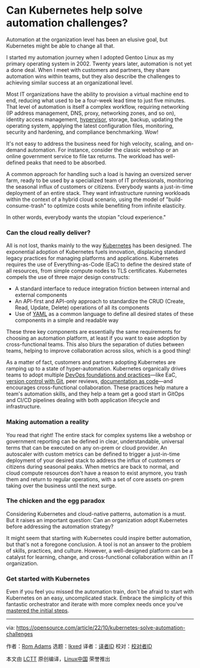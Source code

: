 [#]: subject: "Can Kubernetes help solve automation challenges?"
[#]: via: "https://opensource.com/article/22/10/kubernetes-solve-automation-challenges"
[#]: author: "Rom Adams https://opensource.com/users/romdalf"
[#]: collector: "lkxed"
[#]: translator: " "
[#]: reviewer: " "
[#]: publisher: " "
[#]: url: " "

Can Kubernetes help solve automation challenges?
======
Automation at the organization level has been an elusive goal, but Kubernetes might be able to change all that.

I started my automation journey when I adopted Gentoo Linux as my primary operating system in 2002. Twenty years later, automation is not yet a done deal. When I meet with customers and partners, they share automation wins within teams, but they also describe the challenges to achieving similar success at an organizational level.

Most IT organizations have the ability to provision a virtual machine end to end, reducing what used to be a four-week lead time to just five minutes. That level of automation is itself a complex workflow, requiring networking (IP address management, DNS, proxy, networking zones, and so on), identity access management, [hypervisor][2], storage, backup, updating the operating system, applying the latest configuration files, monitoring, security and hardening, and compliance benchmarking. Wow!

It's not easy to address the business need for high velocity, scaling, and on-demand automation. For instance, consider the classic webshop or an online government service to file tax returns. The workload has well-defined peaks that need to be absorbed.

A common approach for handling such a load is having an oversized server farm, ready to be used by a specialized team of IT professionals, monitoring the seasonal influx of customers or citizens. Everybody wants a just-in-time deployment of an entire stack. They want infrastructure running workloads within the context of a hybrid cloud scenario, using the model of "build-consume-trash" to optimize costs while benefiting from infinite elasticity.

In other words, everybody wants the utopian "cloud experience."

### Can the cloud really deliver?

All is not lost, thanks mainly to the way [Kubernetes][3] has been designed. The exponential adoption of Kubernetes fuels innovation, displacing standard legacy practices for managing platforms and applications. Kubernetes requires the use of Everything-as-Code (EaC) to define the desired state of all resources, from simple compute nodes to TLS certificates. Kubernetes compels the use of three major design constructs:

* A standard interface to reduce integration friction between internal and external components
* An API-first and API-only approach to standardize the CRUD (Create, Read, Update, Delete) operations of all its components
* Use of [YAML][4] as a common language to define all desired states of these components in a simple and readable way

These three key components are essentially the same requirements for choosing an automation platform, at least if you want to ease adoption by cross-functional teams. This also blurs the separation of duties between teams, helping to improve collaboration across silos, which is a good thing!

As a matter of fact, customers and partners adopting Kubernetes are ramping up to a state of hyper-automation. Kubernetes organically drives teams to adopt multiple [DevOps foundations and practices][5]—like EaC, [version control with Git][6], peer reviews, [documentation as code][7]—and encourages cross-functional collaboration. These practices help mature a team's automation skills, and they help a team get a good start in GitOps and CI/CD pipelines dealing with both application lifecycle and infrastructure.

### Making automation a reality

You read that right! The entire stack for complex systems like a webshop or government reporting can be defined in clear, understandable, universal terms that can be executed on any on-prem or cloud provider. An autoscaler with custom metrics can be defined to trigger a just-in-time deployment of your desired stack to address the influx of customers or citizens during seasonal peaks. When metrics are back to normal, and cloud compute resources don't have a reason to exist anymore, you trash them and return to regular operations, with a set of core assets on-prem taking over the business until the next surge.

### The chicken and the egg paradox

Considering Kubernetes and cloud-native patterns, automation is a must. But it raises an important question: Can an organization adopt Kubernetes before addressing the automation strategy?

It might seem that starting with Kubernetes could inspire better automation, but that's not a foregone conclusion. A tool is not an answer to the problem of skills, practices, and culture. However, a well-designed platform can be a catalyst for learning, change, and cross-functional collaboration within an IT organization.

### Get started with Kubernetes

Even if you feel you missed the automation train, don't be afraid to start with Kubernetes on an easy, uncomplicated stack. Embrace the simplicity of this fantastic orchestrator and iterate with more complex needs once you've [mastered the initial steps][8].

--------------------------------------------------------------------------------

via: https://opensource.com/article/22/10/kubernetes-solve-automation-challenges

作者：[Rom Adams][a]
选题：[lkxed][b]
译者：[译者ID](https://github.com/译者ID)
校对：[校对者ID](https://github.com/校对者ID)

本文由 [LCTT](https://github.com/LCTT/TranslateProject) 原创编译，[Linux中国](https://linux.cn/) 荣誉推出

[a]: https://opensource.com/users/romdalf
[b]: https://github.com/lkxed
[2]: https://www.redhat.com/en/topics/virtualization/what-is-a-hypervisor?intcmp=7013a000002qLH8AAM
[3]: https://www.redhat.com/en/topics/containers/what-is-kubernetes?intcmp=7013a000002qLH8AAM
[4]: https://opensource.com/article/21/9/yaml-cheat-sheet
[5]: https://opensource.com/resources/devops
[6]: https://opensource.com/life/16/7/stumbling-git
[7]: https://opensource.com/article/21/3/devops-documentation
[8]: https://opensource.com/article/17/11/getting-started-kubernetes

